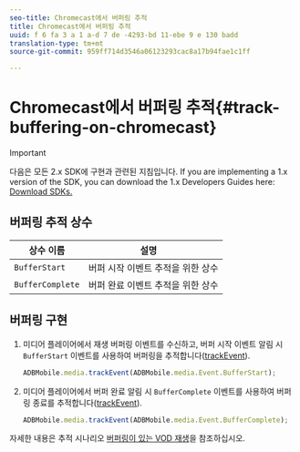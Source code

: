 ```yaml
---
seo-title: Chromecast에서 버퍼링 추적
title: Chromecast에서 버퍼링 추적
uuid: f 6 fa 3 a 1 a-d 7 de -4293-bd 11-ebe 9 e 130 badd
translation-type: tm+mt
source-git-commit: 959ff714d3546a06123293cac8a17b94fae1c1ff

---
```



# Chromecast에서 버퍼링 추적{#track-buffering-on-chromecast}

>[!IMPORTANT]
>
>다음은 모든 2.x SDK에 구현과 관련된 지침입니다. If you are implementing a 1.x version of the SDK, you can download the 1.x Developers Guides here: [Download SDKs.](../../../sdk-implement/download-sdks.md)

## 버퍼링 추적 상수


| 상수 이름 | 설명     |
|---|---|
| `BufferStart` | 버퍼 시작 이벤트 추적을 위한 상수 |
| `BufferComplete` | 버퍼 완료 이벤트 추적을 위한 상수 |

## 버퍼링 구현

1. 미디어 플레이어에서 재생 버퍼링 이벤트를 수신하고, 버퍼 시작 이벤트 알림 시 `BufferStart` 이벤트를 사용하여 버퍼링을 추적합니다([trackEvent](https://adobe-marketing-cloud.github.io/media-sdks/reference/chromecast/ADBMobile.media.html#.trackEvent)).

   ```js
   ADBMobile.media.trackEvent(ADBMobile.media.Event.BufferStart);
   ```

1. 미디어 플레이어에서 버퍼 완료 알림 시 `BufferComplete` 이벤트를 사용하여 버퍼링 종료를 추적합니다([trackEvent](https://adobe-marketing-cloud.github.io/media-sdks/reference/chromecast/ADBMobile.media.html#.trackEvent)).

   ```js
   ADBMobile.media.trackEvent(ADBMobile.media.Event.BufferComplete);
   ```

자세한 내용은 추적 시나리오 [버퍼링이 있는 VOD 재생](../../../sdk-implement/tracking-scenarios/vod-buffering.md)을 참조하십시오.
